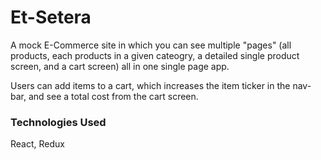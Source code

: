 # Et-Setera


A mock E-Commerce site in which you can see multiple "pages" (all products, each products in a given cateogry, a detailed single product screen, and a cart screen) all in one single page app.


Users can add items to a cart, which increases the item ticker in the nav-bar, and see a total cost from the cart screen.

### Technologies Used
React, Redux
